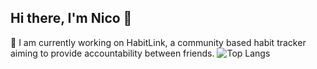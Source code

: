 ## Hi there, I'm Nico 👋 
  📌 I am currently working on HabitLink, a community based habit tracker aiming to provide accountability between friends.
  ![Top Langs](https://github-readme-stats.vercel.app/api/top-langs/?username=anuraghazra&layout=compact)
